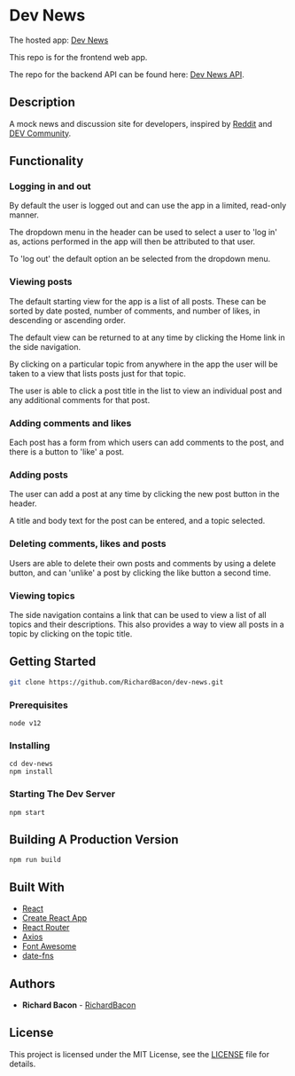 # Dev News

The hosted app: [Dev News](https://dev-news-frontend.netlify.app/)

This repo is for the frontend web app.

The repo for the backend API can be found here: [Dev News API](https://github.com/RichardBacon/dev-news-api).

## Description

A mock news and discussion site for developers, inspired by [Reddit](https://www.reddit.com/) and [DEV Community](https://dev.to/).

## Functionality

### Logging in and out

By default the user is logged out and can use the app in a limited, read-only manner.

The dropdown menu in the header can be used to select a user to 'log in' as, actions performed in the app will then be attributed to that user.

To 'log out' the default option an be selected from the dropdown menu.

### Viewing posts

The default starting view for the app is a list of all posts. These can be sorted by date posted, number of comments, and number of likes, in descending or ascending order.

The default view can be returned to at any time by clicking the Home link in the side navigation.

By clicking on a particular topic from anywhere in the app the user will be taken to a view that lists posts just for that topic.

The user is able to click a post title in the list to view an individual post and any additional comments for that post.

### Adding comments and likes

Each post has a form from which users can add comments to the post, and there is a button to 'like' a post.

### Adding posts

The user can add a post at any time by clicking the new post button in the header.

A title and body text for the post can be entered, and a topic selected.

### Deleting comments, likes and posts

Users are able to delete their own posts and comments by using a delete button, and can 'unlike' a post by clicking the like button a second time.

### Viewing topics

The side navigation contains a link that can be used to view a list of all topics and their descriptions. This also provides a way to view all posts in a topic by clicking on the topic title.

## Getting Started

```bash
git clone https://github.com/RichardBacon/dev-news.git
```

### Prerequisites

```
node v12
```

### Installing

```
cd dev-news
npm install
```

### Starting The Dev Server

```
npm start
```

## Building A Production Version

```
npm run build
```

## Built With

- [React](https://reactjs.org/)
- [Create React App](https://create-react-app.dev/)
- [React Router](https://reactrouter.com/)
- [Axios](https://github.com/axios/axios)
- [Font Awesome](https://fontawesome.com/)
- [date-fns](https://date-fns.org/)

## Authors

- **Richard Bacon** - [RichardBacon](https://github.com/RichardBacon)

## License

This project is licensed under the MIT License, see the [LICENSE](LICENSE) file for details.
